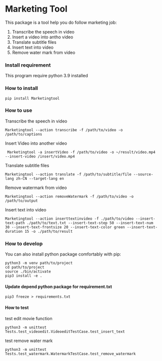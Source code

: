 # Marketing Tool
This package is a tool help you do follow marketing job:

1. Transcribe the speech in video
2. Insert a video into antho video
3. Translate subtitle files
4. Insert text into video
5. Remove water mark from video

### Install requirement
This program require python 3.9 installed

### How to install
```
pip install Marketingtool
```

### How to use

Transcribe the speech in video
```
Marketingtool --action transcribe -f /path/to/video -o /path/to/captions
```

Insert Video into another video
```
 Marketingtool -a insertVideo -f /path/to/video -o ~/result/video.mp4 --insert-video /insert/video.mp4
```

Translate subtitle files
```
Marketingtool --action translate -f /path/to/subtitle/file --source-lang zh-CN --target-lang en
```

Remove watermark from video
```
Marketingtool --action removeWatermark -f /path/to/video -o /path/to/output
```

Insert text into video
```
Marketingtool --action inserttextinvideo -f ./path/to/video --insert-text-path ./path/to/text.txt --insert-text-step 50 --insert-text-num 30 --insert-text-frontsize 20 --insert-text-color green --insert-text-duration 15 -o ./path/to/result
```

### How to develop
You can also install python package comfortably with pip:

```
python3 -m venv path/to/project
cd path/to/project
source ./bin/activate
pip3 install -e .
```

#### Update depend python package for requirement.txt
```
pip3 freeze > requirements.txt
```

#### How to test
test edit movie function
```
python3 -m unittest Tests.test_videoedit.VideoeditTestCase.test_insert_text
```
test remove water mark
```
python3 -m unittest Tests.test_watermark.WatermarkTestCase.test_remove_watermark
```
